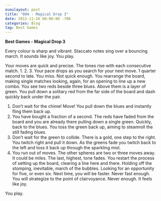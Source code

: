 ```yaml
---
ououlayout: post
title: "004 - Magical Drop 3"
date: 2012-11-26 00:00:00 -700
categories: Blog
tag: Best Games
---
```

**Best Games - Magical Drop 3**

Every colour is sharp and vibrant. Staccato notes sing over a bouncing march. It sounds like joy.
You play.

Your moves are quick and precise. The tones rise with each consecutive match. 1. 2. 3. Your pace drops as you search for your next move. 1 quarter second to late. You miss. Not quick enough. You rearrange the board, making single matches looking, again, for an opening to line up a new combo. You see two reds beside three blues. Above them is a layer of green. You pull down a solitary red from the far side of the board and dash quickly back under the pair.

1. Don’t wait for the chime! Move! You pull down the blues and instantly fling them back up.
2. You have bought a fraction of a second. The reds have faded from the board and you are already there pulling down a single green. Quickly, back to the blues. You toss the green back up, aiming to steamroll the still fading blues.
3. Don’t wait for the green to collide. There is a gold, one step to the right. You twitch right and pull it down. As the greens fade you twitch back to the left and toss it back up through the sparkling mist.
4. You run out of moves. The other spheres are two or three moves away. It could be miles. The last, highest, tone fades. You restart the process of setting up the board, clearing a line here and there. Holding off the stomping, inevitable, march of the bubbles. Looking for an opportunity for five, or even six. Next time, you will be faster. Never fast enough. You will strategize to the point of clairvoyance. Never enough. It feels like joy.

You play.
